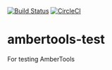 [![Build Status](https://travis-ci.org/hainm/ambertools-test.svg?branch=at17)](https://travis-ci.org/hainm/ambertools-test)
[![CircleCI](https://circleci.com/gh/hainm/ambertools-test.svg?style=svg)](https://circleci.com/gh/hainm/ambertools-test)

# ambertools-test
For testing AmberTools
